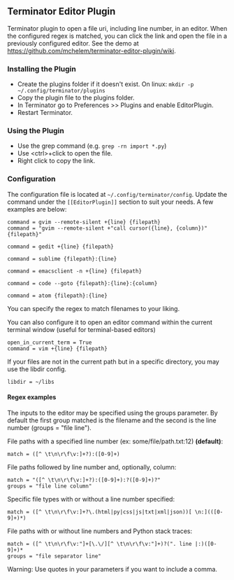 Terminator Editor Plugin
----------------------
Terminator plugin to open a file uri, including line number, in an editor. 
When the configured regex is matched, you can click the link and open the file in a previously configured editor.
See the demo at https://github.com/mchelem/terminator-editor-plugin/wiki.


### Installing the Plugin ###
* Create the plugins folder if it doesn't exist. On linux: `mkdir -p ~/.config/terminator/plugins`
* Copy the plugin file to the plugins folder.
* In Terminator go to Preferences >> Plugins and enable EditorPlugin.
* Restart Terminator.


### Using the Plugin ###
- Use the grep command (e.g. <code>grep -rn import *.py</code>)
- Use &lt;ctrl&gt;+click to open the file.
- Right click to copy the link.


### Configuration ###
The configuration file is located at `~/.config/terminator/config`. Update
the command under the `[[EditorPlugin]]` section to suit your needs. A few
examples are below:

    command = gvim --remote-silent +{line} {filepath}
    command = "gvim --remote-silent +"call cursor({line}, {column})" {filepath}"

    command = gedit +{line} {filepath}

    command = sublime {filepath}:{line}

    command = emacsclient -n +{line} {filepath}

    command = code --goto {filepath}:{line}:{column}

    command = atom {filepath}:{line}

You can specify the regex to match filenames to your liking.

You can also configure it to open an editor command within the current terminal window (useful for terminal-based editors)
```
open_in_current_term = True
command = vim +{line} {filepath}
```

If your files are not in the current path but in a specific directory,
you may use the libdir config.

```
libdir = ~/libs
```

#### Regex examples

The inputs to the editor may be specified using the groups parameter. By default the first group matched is the filename and the second is the line number (groups = "file line").

File paths with a specified line number (ex: some/file/path.txt:12) **(default)**:

```match = ([^ \t\n\r\f\v:]+?):([0-9]+)```

File paths followed by line number and, optionally, column:

```
match = "([^ \t\n\r\f\v:]+?):([0-9]+):?([0-9]+)?"
groups = "file line column"
```

Specific file types with or without a line number specified:

```match = ([^ \t\n\r\f\v:]+?\.(html|py|css|js|txt|xml|json))[ \n:](([0-9]+)*)```

File paths with or without line numbers and Python stack traces:

```
match = ([^ \t\n\r\f\v:"]+[\.\/][^ \t\n\r\f\v:"]+)?(". line |:)([0-9]+)*
groups = "file separator line"
```

Warning: Use quotes in your parameters if you want to include a comma.

